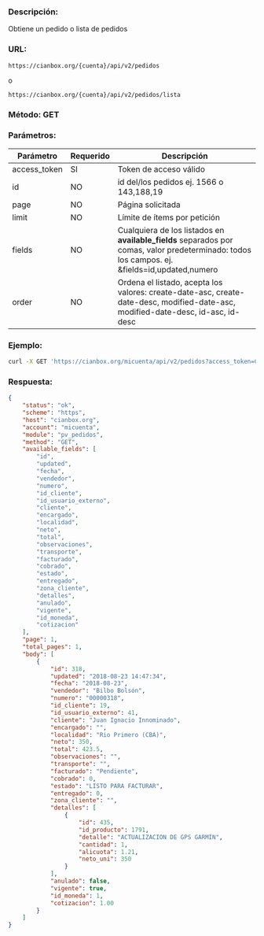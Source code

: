### Descripción:

Obtiene un pedido o lista de pedidos

### URL:

`https://cianbox.org/{cuenta}/api/v2/pedidos`

o

`https://cianbox.org/{cuenta}/api/v2/pedidos/lista`

### Método: GET

### Parámetros:

|Parámetro    |Requerido |Descripción                                   |
|-------------|----------|----------------------------------------------|
|access_token |SI        |Token de acceso válido                        |
|id           |NO        |id del/los pedidos ej. 1566 o 143,188,19      |
|page         |NO        |Página solicitada                             |
|limit        |NO        |Límite de ítems por petición                  |
|fields       |NO        |Cualquiera de los listados en **available_fields** separados por comas, valor predeterminado: todos los campos. ej. &fields=id,updated,numero|
|order        |NO        |Ordena el listado, acepta los valores: create-date-asc, create-date-desc, modified-date-asc, modified-date-desc, id-asc, id-desc|


### Ejemplo:
```bash
curl -X GET 'https://cianbox.org/micuenta/api/v2/pedidos?access_token=CBX_AT-TcIHdWOvdpIMNsXG...'
```
### Respuesta:

```json
{
    "status": "ok",
    "scheme": "https",
    "host": "cianbox.org",
    "account": "micuenta",
    "module": "pv_pedidos",
    "method": "GET",
    "available_fields": [
        "id",
        "updated",
        "fecha",
        "vendedor",
        "numero",
        "id_cliente",
        "id_usuario_externo",
        "cliente",
        "encargado",
        "localidad",
        "neto",
        "total",
        "observaciones",
        "transporte",
        "facturado",
        "cobrado",
        "estado",
        "entregado",
        "zona_cliente",
        "detalles",
        "anulado",
        "vigente",
        "id_moneda",
        "cotizacion"
    ],
    "page": 1,
    "total_pages": 1,
    "body": [
        {
            "id": 318,
            "updated": "2018-08-23 14:47:34",
            "fecha": "2018-08-23",
            "vendedor": "Bilbo Bolsón",
            "numero": "00000318",
            "id_cliente": 19,
            "id_usuario_externo": 41,
            "cliente": "Juan Ignacio Innominado",
            "encargado": "",
            "localidad": "Rio Primero (CBA)",
            "neto": 350,
            "total": 423.5,
            "observaciones": "",
            "transporte": "",
            "facturado": "Pendiente",
            "cobrado": 0,
            "estado": "LISTO PARA FACTURAR",
            "entregado": 0,
            "zona_cliente": "",
            "detalles": [
                {
                    "id": 435,
                    "id_producto": 1791,
                    "detalle": "ACTUALIZACION DE GPS GARMIN",
                    "cantidad": 1,
                    "alicuota": 1.21,
                    "neto_uni": 350
                }
            ],
            "anulado": false,
            "vigente": true,
            "id_moneda": 1,
            "cotizacion": 1.00
        }
    ]
}
```